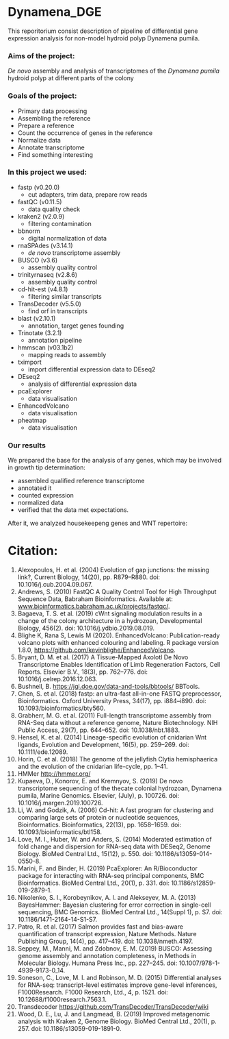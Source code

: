 # Dynamena_DGE
This reporitorium consist description of pipeline of differential gene expression analysis for non-model hydroid polyp Dynamena pumila.

### Aims of the project:

*De novo* assembly and analysis of transcriptomes of the *Dynamena pumila* hydroid polyp at different parts of the colony

### Goals of the project:

* Primary data processing
* Assembling the reference
* Prepare a reference
* Count the occurrence of genes in the reference
* Normalize data
* Annotate transcriptome
* Find something interesting


### In this project we used:
* fastp (v0.20.0)    
    * cut adapters, trim data, prepare row reads
* fastQC (v0.11.5)
    * data quality check
* kraken2 (v2.0.9)
    * filtering contamination
* bbnorm
    * digital normalization of data
* rnaSPAdes (v3.14.1) 
    * *de novo* transcriptome assembly
* BUSCO (v3.6)
    * assembly quality control
* trinityrnaseq (v2.8.6)
    * assembly quality control
* cd-hit-est (v4.8.1)
    * filtering similar transcripts
* TransDecoder (v5.5.0)
   * find orf in transcripts
* blast (v2.10.1)
   * annotation, target genes founding
* Trinotate (3.2.1)
   * annotation pipeline
* hmmscan (v03.1b2)
   * mapping reads to assembly
* tximport
   * import differential expression data to DEseq2 
* DEseq2
   * analysis of differential expression data
* pcaExplorer
   * data visualisation
* EnhancedVolcano
   * data visualisation
* pheatmap
   * data visualisation
   
### Our results

We prepared the base for the analysis of any genes, which may be involved in growth tip determination:
* assembled qualified reference transcriptome
* annotated it
* counted expression
* normalized data
* verified that the data met expectations.

After it, we analyzed housekeepeng genes and WNT repertoire:

[housekeepeng genes]: https://github.com/kupaeva/Dynamena_DGE/blob/main/housekeepeng_genes.png "housekeepeng genes"


# Citation:
1.	Alexopoulos, H. et al. (2004) Evolution of gap junctions: the missing link?, Current Biology, 14(20), pp. R879–R880. doi: 10.1016/j.cub.2004.09.067.
2.	Andrews, S. (2010) FastQC A Quality Control Tool for High Throughput Sequence Data, Babraham Bioinformatics. Available at: www.bioinformatics.babraham.ac.uk/projects/fastqc/.
3.	Bagaeva, T. S. et al. (2019) сWnt signaling modulation results in a change of the colony architecture in a hydrozoan, Developmental Biology, 456(2). doi: 10.1016/j.ydbio.2019.08.019.
4.	Blighe K, Rana S, Lewis M (2020). EnhancedVolcano: Publication-ready volcano plots with enhanced colouring and labeling. R package version 1.8.0, https://github.com/kevinblighe/EnhancedVolcano.
5.	Bryant, D. M. et al. (2017) A Tissue-Mapped Axolotl De Novo Transcriptome Enables Identification of Limb Regeneration Factors, Cell Reports. Elsevier B.V., 18(3), pp. 762–776. doi: 10.1016/j.celrep.2016.12.063.
6.	Bushnell, B. https://jgi.doe.gov/data-and-tools/bbtools/ BBTools.
7.	Chen, S. et al. (2018) fastp: an ultra-fast all-in-one FASTQ preprocessor, Bioinformatics. Oxford University Press, 34(17), pp. i884–i890. doi: 10.1093/bioinformatics/bty560.
8.	Grabherr, M. G. et al. (2011) Full-length transcriptome assembly from RNA-Seq data without a reference genome, Nature Biotechnology. NIH Public Access, 29(7), pp. 644–652. doi: 10.1038/nbt.1883.
9.	Hensel, K. et al. (2014) Lineage-specific evolution of cnidarian Wnt ligands, Evolution and Development, 16(5), pp. 259–269. doi: 10.1111/ede.12089.
10.	Horin, C. et al. (2018) The genome of the jellyfish Clytia hemisphaerica and the evolution of the cnidarian life-cycle, pp. 1–41.
11.	HMMer http://hmmer.org/
12.	Kupaeva, D., Konorov, E. and Kremnyov, S. (2019) De novo transcriptome sequencing of the thecate colonial hydrozoan, Dynamena pumila, Marine Genomics. Elsevier, (July), p. 100726. doi: 10.1016/j.margen.2019.100726.
13.	Li, W. and Godzik, A. (2006) Cd-hit: A fast program for clustering and comparing large sets of protein or nucleotide sequences, Bioinformatics. Bioinformatics, 22(13), pp. 1658–1659. doi: 10.1093/bioinformatics/btl158.
14.	Love, M. I., Huber, W. and Anders, S. (2014) Moderated estimation of fold change and dispersion for RNA-seq data with DESeq2, Genome Biology. BioMed Central Ltd., 15(12), p. 550. doi: 10.1186/s13059-014-0550-8.
15.	Marini, F. and Binder, H. (2019) PcaExplorer: An R/Bioconductor package for interacting with RNA-seq principal components, BMC Bioinformatics. BioMed Central Ltd., 20(1), p. 331. doi: 10.1186/s12859-019-2879-1.
16.	Nikolenko, S. I., Korobeynikov, A. I. and Alekseyev, M. A. (2013) BayesHammer: Bayesian clustering for error correction in single-cell sequencing, BMC Genomics. BioMed Central Ltd., 14(Suppl 1), p. S7. doi: 10.1186/1471-2164-14-S1-S7.
17.	Patro, R. et al. (2017) Salmon provides fast and bias-aware quantification of transcript expression, Nature Methods. Nature Publishing Group, 14(4), pp. 417–419. doi: 10.1038/nmeth.4197.
18.	Seppey, M., Manni, M. and Zdobnov, E. M. (2019) BUSCO: Assessing genome assembly and annotation completeness, in Methods in Molecular Biology. Humana Press Inc., pp. 227–245. doi: 10.1007/978-1-4939-9173-0_14.
19.	Soneson, C., Love, M. I. and Robinson, M. D. (2015) Differential analyses for RNA-seq: transcript-level estimates improve gene-level inferences, F1000Research. F1000 Research, Ltd., 4, p. 1521. doi: 10.12688/f1000research.7563.1.
20.	Transdecoder https://github.com/TransDecoder/TransDecoder/wiki
21.	Wood, D. E., Lu, J. and Langmead, B. (2019) Improved metagenomic analysis with Kraken 2, Genome Biology. BioMed Central Ltd., 20(1), p. 257. doi: 10.1186/s13059-019-1891-0.
